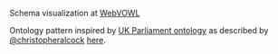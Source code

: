 Schema visualization at [WebVOWL](https://service.tib.eu/webvowl/#iri=https://raw.githubusercontent.com/hellikopter/ConcreteSupply-DataSchema/master/Ontology.ttl)

Ontology pattern inspired by [UK Parliament ontology](https://github.com/ukparliament/Ontology/blob/master/Ontology.ttl) as described by [@christopheralcock](https://github.com/christopheralcock) [here](https://gist.github.com/christopheralcock/ec235d8e361c25797b77fb4281b04f4f).